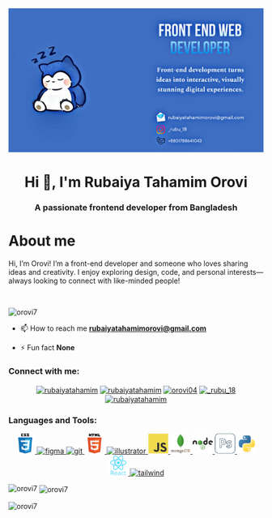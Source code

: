 <img src="./Picsart_24-12-19_20-38-42-067.jpg" alt="Image Description">
<h1 align="center">Hi 👋, I'm Rubaiya Tahamim Orovi</h1>
<h3 align="center">A passionate frontend developer from Bangladesh</h3>
<h1>About me</h1>
<P>Hi, I’m Orovi! I’m a front-end developer and someone who loves sharing ideas and creativity. I enjoy exploring design, code, and personal interests—always looking to connect with like-minded people!</P>
<br>
<p align="left"> <img src="https://komarev.com/ghpvc/?username=orovi7&label=Profile%20views&color=0e75b6&style=flat" alt="orovi7" /> </p>


- 📫 How to reach me **rubaiyatahamimorovi@gmail.com**

- ⚡ Fun fact **None**

<h3 align="left">Connect with me:</h3>
<p align="center">
<a href="https://twitter.com/rubaiyatahamim" target="blank"><img align="center" src="https://raw.githubusercontent.com/rahuldkjain/github-profile-readme-generator/master/src/images/icons/Social/twitter.svg" alt="rubaiyatahamim" height="30" width="40" /></a>
<a href="https://linkedin.com/in/rubaiyatahamim" target="blank"><img align="center" src="https://raw.githubusercontent.com/rahuldkjain/github-profile-readme-generator/master/src/images/icons/Social/linked-in-alt.svg" alt="rubaiyatahamim" height="30" width="40" /></a>
<a href="https://fb.com/orovi04" target="blank"><img align="center" src="https://raw.githubusercontent.com/rahuldkjain/github-profile-readme-generator/master/src/images/icons/Social/facebook.svg" alt="orovi04" height="30" width="40" /></a>
<a href="https://instagram.com/_rubu_18" target="blank"><img align="center" src="https://raw.githubusercontent.com/rahuldkjain/github-profile-readme-generator/master/src/images/icons/Social/instagram.svg" alt="_rubu_18" height="30" width="40" /></a>
<a href="https://dribbble.com/rubaiyatahamim" target="blank"><img align="center" src="https://raw.githubusercontent.com/rahuldkjain/github-profile-readme-generator/master/src/images/icons/Social/dribbble.svg" alt="rubaiyatahamim" height="30" width="40" /></a>
</p>

<h3 align="left">Languages and Tools:</h3>
<p align="center"> <a href="https://www.w3schools.com/css/" target="_blank" rel="noreferrer"> <img src="https://raw.githubusercontent.com/devicons/devicon/master/icons/css3/css3-original-wordmark.svg" alt="css3" width="40" height="40"/> </a> <a href="https://www.figma.com/" target="_blank" rel="noreferrer"> <img src="https://www.vectorlogo.zone/logos/figma/figma-icon.svg" alt="figma" width="40" height="40"/> </a> <a href="https://git-scm.com/" target="_blank" rel="noreferrer"> <img src="https://www.vectorlogo.zone/logos/git-scm/git-scm-icon.svg" alt="git" width="40" height="40"/> </a> <a href="https://www.w3.org/html/" target="_blank" rel="noreferrer"> <img src="https://raw.githubusercontent.com/devicons/devicon/master/icons/html5/html5-original-wordmark.svg" alt="html5" width="40" height="40"/> </a> <a href="https://www.adobe.com/in/products/illustrator.html" target="_blank" rel="noreferrer"> <img src="https://www.vectorlogo.zone/logos/adobe_illustrator/adobe_illustrator-icon.svg" alt="illustrator" width="40" height="40"/> </a> <a href="https://developer.mozilla.org/en-US/docs/Web/JavaScript" target="_blank" rel="noreferrer"> <img src="https://raw.githubusercontent.com/devicons/devicon/master/icons/javascript/javascript-original.svg" alt="javascript" width="40" height="40"/> </a> <a href="https://www.mongodb.com/" target="_blank" rel="noreferrer"> <img src="https://raw.githubusercontent.com/devicons/devicon/master/icons/mongodb/mongodb-original-wordmark.svg" alt="mongodb" width="40" height="40"/> </a> <a href="https://nodejs.org" target="_blank" rel="noreferrer"> <img src="https://raw.githubusercontent.com/devicons/devicon/master/icons/nodejs/nodejs-original-wordmark.svg" alt="nodejs" width="40" height="40"/> </a> <a href="https://www.photoshop.com/en" target="_blank" rel="noreferrer"> <img src="https://raw.githubusercontent.com/devicons/devicon/master/icons/photoshop/photoshop-line.svg" alt="photoshop" width="40" height="40"/> </a> <a href="https://www.python.org" target="_blank" rel="noreferrer"> <img src="https://raw.githubusercontent.com/devicons/devicon/master/icons/python/python-original.svg" alt="python" width="40" height="40"/> </a> <a href="https://reactjs.org/" target="_blank" rel="noreferrer"> <img src="https://raw.githubusercontent.com/devicons/devicon/master/icons/react/react-original-wordmark.svg" alt="react" width="40" height="40"/> </a> <a href="https://tailwindcss.com/" target="_blank" rel="noreferrer"> <img src="https://www.vectorlogo.zone/logos/tailwindcss/tailwindcss-icon.svg" alt="tailwind" width="40" height="40"/> </a> </p>

<p><img align="left" src="https://github-readme-stats.vercel.app/api/top-langs?username=orovi7&show_icons=true&locale=en&layout=compact" alt="orovi7" /></p>

<p>&nbsp;<img align="center" src="https://github-readme-stats.vercel.app/api?username=orovi7&show_icons=true&locale=en" alt="orovi7" /></p>

<p><img align="center" src="https://github-readme-streak-stats.herokuapp.com/?user=orovi7&" alt="orovi7" /></p>
